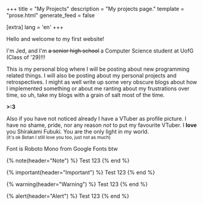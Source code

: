 +++
title = "My Projects"
description = "My projects page."
template = "prose.html"
generate_feed = false

[extra]
lang = 'en'
+++

Hello and welcome to my first website!

I'm Jed, and I'm ~~a senior high school~~ a Computer Science student at UofG (Class of '29)!!!

This is my personal blog where I will be posting about new programming related things. I will also be posting about my personal projects and retrospectives. I might as well write up some very obscure blogs about how I implemented something or about me ranting about my frustrations over time, so uh, take my blogs with a grain of salt most of the time. 

**>:3**

Also if you have not noticed already I have a VTuber as profile picture. I have no shame, pride, nor any reason *not* to put my favourite VTuber.
I **love** you Shirakami Fubuki.
You are the only light in my world. <br>
<sub> (it's ok Botan I still love you too, just not as much) <sub>

Font is Roboto Mono from Google Fonts btw

{% note(header="Note") %}
Test 123
{% end %}

{% important(header="Important") %}
Test 123
{% end %}

{% warning(header="Warning") %}
Test 123
{% end %}

{% alert(header="Alert") %}
Test 123
{% end %}